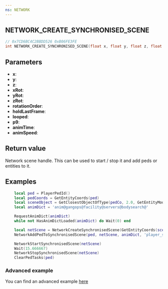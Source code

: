 ```yaml
---
ns: NETWORK
---
```

## NETWORK_CREATE_SYNCHRONISED_SCENE

```c
// 0x7CD6BC4C2BBDD526 0xB06FE3FE
int NETWORK_CREATE_SYNCHRONISED_SCENE(float x, float y, float z, float xRot, float yRot, float zRot, int rotationOrder, BOOL holdLastFrame, BOOL looped, float p9, float animTime, float animSpeed);
```

## Parameters
* **x**: 
* **y**: 
* **z**: 
* **xRot**: 
* **yRot**: 
* **zRot**: 
* **rotationOrder**: 
* **holdLastFrame**: 
* **looped**: 
* **p9**: 
* **animTime**: 
* **animSpeed**: 

## Return value
Network scene handle. This can be used to start / stop it and add peds or entities to it.

## Examples
```lua
    local ped = PlayerPedId()
    local pedCoords = GetEntityCoords(ped)
    local sceneObject = GetClosestObjectOfType(pedCo, 2.0, GetEntityModel('prop_weed_01'), false, false, false)
    local animDict = 'anim@gangops@facility@servers@bodysearch@'

    RequestAnimDict(animDict)
    while not HasAnimDictLoaded(animDict) do Wait(0) end

    local netScene = NetworkCreateSynchronisedScene(GetEntityCoords(sceneObject), GetEntityRotation(sceneObject), 2, true, false, 1, 15.666667, 1.0)
    NetworkAddPedToSynchronisedScene(ped, netScene, animDict, 'player_search', 1.0, 1.0, 15.666667, 17957384, 0) -- 15.666667 is the duration of this anim

    NetworkStartSynchronisedScene(netScene)
    Wait(15.666667)
    NetworkStopSynchronisedScene(netScene)
    ClearPedTasks(ped)
```

### Advanced example
You can find an advanced example [here](https://pastebin.com/masLVdm5)